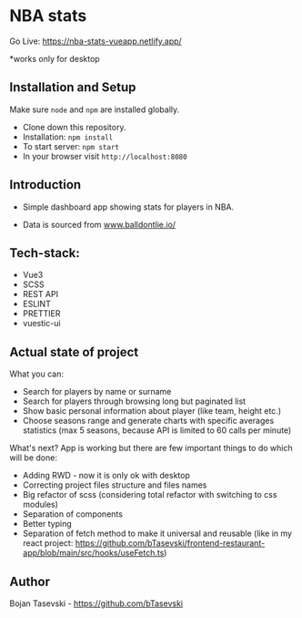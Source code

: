# NBA stats

Go Live: https://nba-stats-vueapp.netlify.app/

*works only for desktop

## Installation and Setup

Make sure `node` and `npm` are installed globally.
- Clone down this repository.
- Installation:
  `npm install`
- To start server:
  `npm start`
- In your browser visit `http://localhost:8080`

## Introduction

- Simple dashboard app showing stats for players in NBA.

- Data is sourced from www.balldontlie.io/

## Tech-stack:
- Vue3
- SCSS
- REST API
- ESLINT
- PRETTIER
- vuestic-ui


## Actual state of project

What you can:
- Search for players by name or surname
- Search for players through browsing long but paginated list
- Show basic personal information about player (like team, height etc.)
- Choose seasons range and generate charts with specific averages statistics (max 5 seasons, because API is limited to 60 calls per minute)

What's next?
App is working but there are few important things to do which will be done:
- Adding RWD - now it is only ok with desktop
- Correcting project files structure and files names
- Big refactor of scss (considering total refactor with switching to css modules)
- Separation of components
- Better typing
- Separation of fetch method to make it universal and reusable (like in my react project: https://github.com/bTasevski/frontend-restaurant-app/blob/main/src/hooks/useFetch.ts)



## Author

Bojan Tasevski - https://github.com/bTasevski






